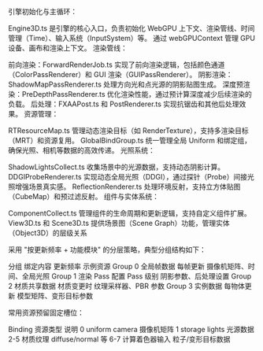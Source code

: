 引擎初始化与主循环：

Engine3D.ts 是引擎的核心入口，负责初始化 WebGPU 上下文、渲染管线、时间管理（Time）、输入系统（InputSystem）等。
通过 webGPUContext 管理 GPU 设备、画布和渲染上下文。
渲染管线：

前向渲染：ForwardRenderJob.ts 实现了前向渲染逻辑，包括颜色通道（ColorPassRenderer）和 GUI 渲染（GUIPassRenderer）。
阴影渲染：ShadowMapPassRenderer.ts 处理方向光和点光源的阴影贴图生成。
深度预渲染：PreDepthPassRenderer.ts 优化渲染性能，通过预计算深度减少后续渲染的负载。
后处理：FXAAPost.ts 和 PostRenderer.ts 实现抗锯齿和其他后处理效果。
资源管理：

RTResourceMap.ts 管理动态渲染目标（如 RenderTexture），支持多渲染目标（MRT）和资源复用。
GlobalBindGroup.ts 统一管理全局 Uniform 和绑定组，确保光照、相机等数据的高效传递。
光照系统：

ShadowLightsCollect.ts 收集场景中的光源数据，支持动态阴影计算。
DDGIProbeRenderer.ts 实现动态全局光照（DDGI），通过探针（Probe）间接光照增强场景真实感。
ReflectionRenderer.ts 处理环境反射，支持立方体贴图（CubeMap）和预过滤反射。
组件与实体系统：

ComponentCollect.ts 管理组件的生命周期和更新逻辑，支持自定义组件扩展。
View3D.ts 和 Scene3D.ts 提供场景图（Scene Graph）功能，管理实体（Object3D）的层级关系

采用 "按更新频率 + 功能模块" 的分层策略，典型分组结构如下：

分组 绑定内容 更新频率 示例资源
Group 0 全局帧数据 每帧更新 摄像机矩阵、时间、全局光照
Group 1 渲染 Pass 配置 Pass 级别 阴影参数、后处理设置
Group 2 材质共享数据 材质变更时 纹理采样器、PBR 参数
Group 3 实例数据 每物体更新 模型矩阵、变形目标参数

常用资源预留固定槽位：

Binding 资源类型 说明
0 uniform camera 摄像机矩阵
1 storage lights 光源数据
2-5 材质纹理 diffuse/normal 等
6-7 计算着色器输入 粒子/变形目标数据
